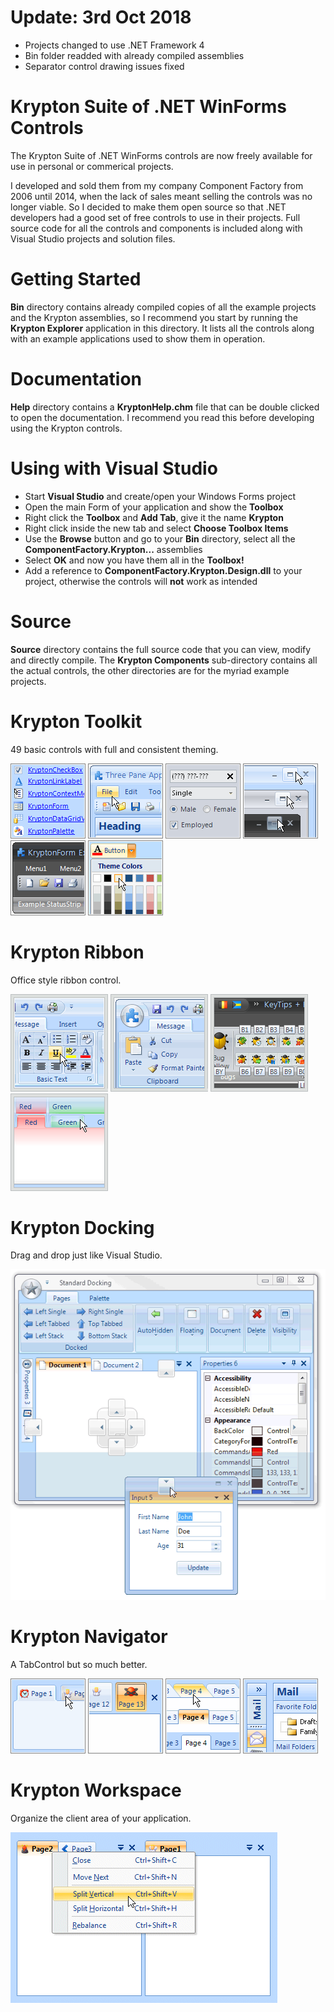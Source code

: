 # Update: 3rd Oct 2018 #
 - Projects changed to use .NET Framework 4
 - Bin folder readded with already compiled assemblies
 - Separator control drawing issues fixed

# Krypton Suite of .NET WinForms Controls
The Krypton Suite of .NET WinForms controls are now freely available for use in personal or commerical projects.

I developed and sold them from my company Component Factory from 2006 until 2014, when the lack of sales meant selling the controls was no longer viable. So I decided to make them open source so that .NET developers had a good set of free controls to use in their projects. Full source code for all the controls and components is included along with Visual Studio projects and solution files.

# Getting Started #
**Bin** directory contains already compiled copies of all the example projects and the Krypton assemblies, so I recommend you start by running the **Krypton Explorer** application in this directory. It lists all the controls along with an example applications used to show them in operation.

# Documentation #
**Help** directory contains a **KryptonHelp.chm** file that can be double clicked to open the documentation. I recommend you read this before developing using the Krypton controls.

# Using with Visual Studio #
 - Start **Visual Studio** and create/open your Windows Forms project
 - Open the main Form of your application and show the **Toolbox**
 - Right click the **Toolbox** and **Add Tab**, give it the name **Krypton**
 - Right click inside the new tab and select **Choose Toolbox Items**
 - Use the **Browse** button and go to your **Bin** directory, select all the **ComponentFactory.Krypton...** assemblies
 - Select **OK** and now you have them all in the **Toolbox!**
 - Add a reference to **ComponentFactory.Krypton.Design.dll** to your project, otherwise the controls will **not** work as intended

# Source #
**Source** directory contains the full source code that you can view, modify and directly compile. The **Krypton Components** sub-directory contains all the actual controls, the other directories are for the myriad example projects.

# Krypton Toolkit
49 basic controls with full and consistent theming.

![](/Images/home_toolkit1.gif?raw=true)  ![](/Images/home_toolkit2.gif?raw=true)  ![](/Images/home_toolkit3.gif?raw=true)
![](/Images/home_toolkit4.gif?raw=true)  ![](/Images/home_toolkit5.gif?raw=true)  ![](/Images/home_toolkit6.gif?raw=true)

# Krypton Ribbon
Office style ribbon control.

![](/Images/p_ribbon1.gif?raw=true)  ![](/Images/p_ribbon2.gif?raw=true) 
![](/Images/p_ribbon3.gif?raw=true)  ![](/Images/p_ribbon4.gif?raw=true)


# Krypton Docking
Drag and drop just like Visual Studio.

![](/Images/KDocking.gif?raw=true)

# Krypton Navigator
A TabControl but so much better.

![](/Images/home_navigator1.gif?raw=true)  ![](/Images/home_navigator2.gif?raw=true)
![](/Images/home_navigator3.gif?raw=true)  ![](/Images/home_navigator4.gif?raw=true)

# Krypton Workspace
Organize the client area of your application.

![](/Images/KWSContext2.gif?raw=true)



